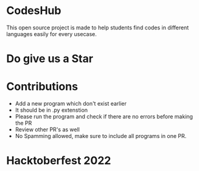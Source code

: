 # CodesHub
This open source project is made to help students find codes in different languages easily for every usecase.

# Do give us a Star

# Contributions
- Add a new program which don't exist earlier
- It should be in .py extenstion
- Please run the program and check if there are no errors before making the PR
- Review other PR's as well
- No Spamming allowed, make sure to include all programs in one PR.

# Hacktoberfest 2022
